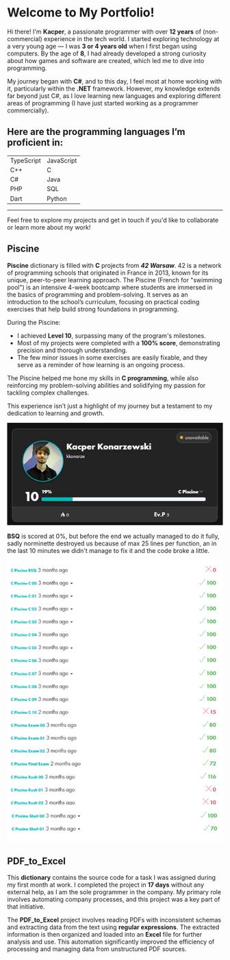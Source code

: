 # Welcome to My Portfolio!

Hi there! I'm **Kacper**, a passionate programmer with over **12 years** of (non-commercial) experience in the tech world. I started exploring technology at a very young age — I was **3 or 4 years old** when I first began using computers. By the age of **8**, I had already developed a strong curiosity about how games and software are created, which led me to dive into programming.

My journey began with **C#**, and to this day, I feel most at home working with it, particularly within the **.NET** framework. However, my knowledge extends far beyond just C#, as I love learning new languages and exploring different areas of programming (I have just started working as a programmer commercially).

Here are the programming languages I’m proficient in: 
-
| | | 
|--------------|--------------| 
| TypeScript | JavaScript |
 | C++ | C | 
 | C# | Java |
 | PHP | SQL |
 | Dart | Python|

---
Feel free to explore my projects and get in touch if you'd like to collaborate or learn more about my work!

## Piscine

**Piscine** dictionary is filled with **C** projects from _**42 Warsaw**_. 42 is a network of programming schools that originated in France in 2013, known for its unique, peer-to-peer learning approach. The Piscine (French for "swimming pool") is an intensive 4-week bootcamp where students are immersed in the basics of programming and problem-solving. It serves as an introduction to the school’s curriculum, focusing on practical coding exercises that help build strong foundations in programming.

During the Piscine:

-   I achieved **Level 10**, surpassing many of the program's milestones.
-   Most of my projects were completed with a **100% score**, demonstrating precision and thorough understanding.
-   The few minor issues in some exercises are easily fixable, and they serve as a reminder of how learning is an ongoing process.

The Piscine helped me hone my skills in **C programming**, while also reinforcing my problem-solving abilities and solidifying my passion for tackling complex challenges.

This experience isn’t just a highlight of my journey but a testament to my dedication to learning and growth.

![Alt text](/Piscine/MyPiscineAccount.png?raw=true "Piscine Level")

**BSQ** is scored at 0%, but before the end we actually managed to do it fully, sadly norminette destroyed us because of max 25 lines per function, an in the last 10 minutes we didn't manage to fix it and the code broke a little.

![Alt text](/Piscine/PiscineProjects.png?raw=true "Piscine Level")

## PDF_to_Excel

This **dictionary** contains the source code for a task I was assigned during my first month at work. I completed the project in **17 days** without any external help, as I am the sole programmer in the company. My primary role involves automating company processes, and this project was a key part of that initiative.

The **PDF_to_Excel** project involves reading PDFs with inconsistent schemas and extracting data from the text using **regular expressions**. The extracted information is then organized and loaded into an **Excel** file for further analysis and use. This automation significantly improved the efficiency of processing and managing data from unstructured PDF sources.
